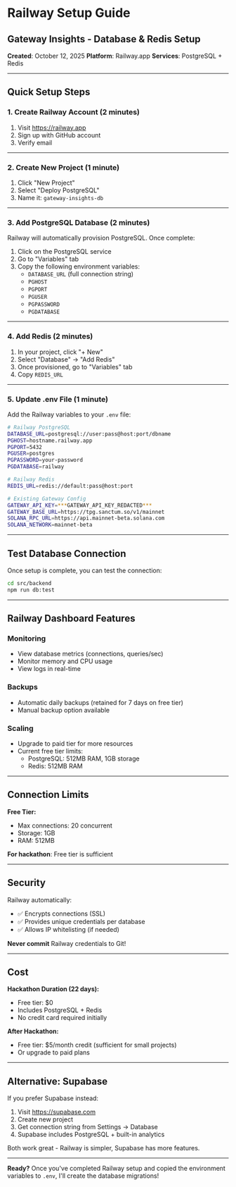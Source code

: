 # Railway Setup Guide
## Gateway Insights - Database & Redis Setup

**Created**: October 12, 2025
**Platform**: Railway.app
**Services**: PostgreSQL + Redis

---

## Quick Setup Steps

### 1. Create Railway Account (2 minutes)

1. Visit https://railway.app
2. Sign up with GitHub account
3. Verify email

---

### 2. Create New Project (1 minute)

1. Click "New Project"
2. Select "Deploy PostgreSQL"
3. Name it: `gateway-insights-db`

---

### 3. Add PostgreSQL Database (2 minutes)

Railway will automatically provision PostgreSQL. Once complete:

1. Click on the PostgreSQL service
2. Go to "Variables" tab
3. Copy the following environment variables:
   - `DATABASE_URL` (full connection string)
   - `PGHOST`
   - `PGPORT`
   - `PGUSER`
   - `PGPASSWORD`
   - `PGDATABASE`

---

### 4. Add Redis (2 minutes)

1. In your project, click "+ New"
2. Select "Database" → "Add Redis"
3. Once provisioned, go to "Variables" tab
4. Copy `REDIS_URL`

---

### 5. Update .env File (1 minute)

Add the Railway variables to your `.env` file:

```bash
# Railway PostgreSQL
DATABASE_URL=postgresql://user:pass@host:port/dbname
PGHOST=hostname.railway.app
PGPORT=5432
PGUSER=postgres
PGPASSWORD=your-password
PGDATABASE=railway

# Railway Redis
REDIS_URL=redis://default:pass@host:port

# Existing Gateway Config
GATEWAY_API_KEY=***GATEWAY_API_KEY_REDACTED***
GATEWAY_BASE_URL=https://tpg.sanctum.so/v1/mainnet
SOLANA_RPC_URL=https://api.mainnet-beta.solana.com
SOLANA_NETWORK=mainnet-beta
```

---

## Test Database Connection

Once setup is complete, you can test the connection:

```bash
cd src/backend
npm run db:test
```

---

## Railway Dashboard Features

### Monitoring
- View database metrics (connections, queries/sec)
- Monitor memory and CPU usage
- View logs in real-time

### Backups
- Automatic daily backups (retained for 7 days on free tier)
- Manual backup option available

### Scaling
- Upgrade to paid tier for more resources
- Current free tier limits:
  - PostgreSQL: 512MB RAM, 1GB storage
  - Redis: 512MB RAM

---

## Connection Limits

**Free Tier:**
- Max connections: 20 concurrent
- Storage: 1GB
- RAM: 512MB

**For hackathon**: Free tier is sufficient

---

## Security

Railway automatically:
- ✅ Encrypts connections (SSL)
- ✅ Provides unique credentials per database
- ✅ Allows IP whitelisting (if needed)

**Never commit** Railway credentials to Git!

---

## Cost

**Hackathon Duration (22 days):**
- Free tier: $0
- Includes PostgreSQL + Redis
- No credit card required initially

**After Hackathon:**
- Free tier: $5/month credit (sufficient for small projects)
- Or upgrade to paid plans

---

## Alternative: Supabase

If you prefer Supabase instead:

1. Visit https://supabase.com
2. Create new project
3. Get connection string from Settings → Database
4. Supabase includes PostgreSQL + built-in analytics

Both work great - Railway is simpler, Supabase has more features.

---

**Ready?** Once you've completed Railway setup and copied the environment variables to `.env`, I'll create the database migrations!
